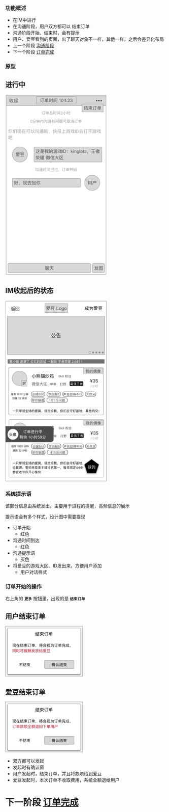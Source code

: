 ### 功能概述
* 在IM中进行
* 在沟通阶段，用户双方都可以 结束订单
* 沟通阶段开始、结束时，会有提示
* 用户、爱豆看到的页面，出了聊天对象不一样，其他一样，之后会差异化布局
* 上一个阶段 [沟通阶段](order-communicate.md)
* 下一个阶段 [订单完成](order-finished.md)


### 原型
进行中
---
![IM-订单开始](img/IM-订单开始.jpg)

IM收起后的状态
---
![IM收起](img/IM-收起.jpg)

### 系统提示语
该部分信息由系统发出，主要用于进程的提醒，高频信息的展示

提示语会有多个样式，设计图中需要提现

* 订单开始
	* 红色
* 沟通时间到达
	* 红色
* 沟通提示语
	* 灰色
* 将爱豆的游戏大区、ID发出来，方便用户添加
	* 用户对话样式

### 订单开始的操作
右上角的 **`更多`** 按钮里，出现的是 **`结束订单`**

用户结束订单
---
![](img/菜单-结束订单-确认-用户.jpg)

爱豆结束订单
---
![](img/菜单-结束订单-确认-爱豆.jpg)

* 双方都可以发起
* 发起时有确认窗
* 用户发起时，结束订单，并且将款项给到爱豆
* 爱豆发起时，本次订单不收取费用，系统全额退给用户


# 下一阶段 [订单完成](order-finished.md)
